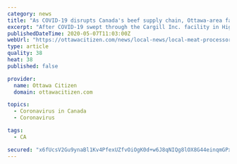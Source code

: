 ```yaml
---
category: news
title: "As COVID-19 disrupts Canada's beef supply chain, Ottawa-area farmers, grocers, consumers adapt"
excerpt: "After COVID-19 swept through the Cargill Inc. facility in High River, the plant that typically processed more than one-third of Canada’s daily beef output was forced to close for two weeks. It reopened Monday,"
publishedDateTime: 2020-05-07T11:03:00Z
webUrl: "https://ottawacitizen.com/news/local-news/local-meat-processors-slammed-after-pandemic-hits-giant-alberta-facility/"
type: article
quality: 38
heat: 38
published: false

provider:
  name: Ottawa Citizen
  domain: ottawacitizen.com

topics:
  - Coronavirus in Canada
  - Coronavirus

tags:
  - CA

secured: "x6fUcsV2Gu9ynaBl1Kv4PfexUZfvOiOgK0d+w6J8qNIQg8lOX8G44einqmGPxtwtHdP5LfpCHhbmqubsPYXlr31JvKnwjSjlZyovdBTTX59O/kx1wKL8DxdTYesPf3pojE4KgNXv9B4MEDMUHN10+tu9Ih9Ida2tRINPEy940HOXikJSUFxqZXUEE42nKsA9gZRKaLszH930apBwO+6tXpgCEvcbAL71kctq/1BvdbKushcr27OJDGxg4PcqxGGh+sxhI/sQdc5/5uEM2NlFxZ2DAK2K+X2ePm55Wj27SIVBFT7FxbKltaIwqUIvnvKR8/pK1xcZDbocMQnxb5rorEDHJctW8Iy9QObo3StZrpTIRHDsq1rhAkSmCnTbIEaIYqcl+4B0qS5dwK0doFjCHuDf/pt57MeTSqXJ3w2M9O5TPnXSzlWpYEWFr7dggGgrYk1VPq6cgSRZKMuhlBBRr962S/zrTcEbitnpd19AG7w=;i4t06iTvAMF32HiGINVjtw=="
---
```


